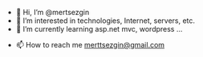 - 👋 Hi, I’m @mertsezgin
- 👀 I’m interested in technologies, Internet, servers, etc.
- 🌱 I’m currently learning asp.net mvc, wordpress ...
<!-- - 💞️ I’m looking to collaborate on ... -->
- 📫 How to reach me merttsezgin@gmail.com

<!---
mertsezgin/mertsezgin is a ✨ special ✨ repository because its `README.md` (this file) appears on your GitHub profile.
You can click the Preview link to take a look at your changes.
--->
